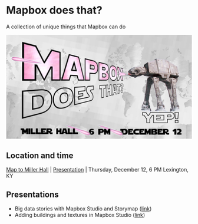 # Mapbox does that?
A collection of unique things that Mapbox can do

![Mapbox lasers world dominoes](assets/images/mapbox-does-that.jpg)

## Location and time

[Map to Miller Hall](https://maptimelex.github.io/location/) | [Presentation](#) | Thursday, December 12, 6 PM Lexington, KY

## Presentations

* Big data stories with Mapbox Studio and Storymap ([link](big-data-stories))
* Adding buildings and textures in Mapbox Studio ([link](building-height))
